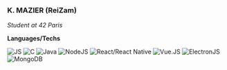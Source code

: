### K. MAZIER (ReiZam)

*Student at 42 Paris*

**Languages/Techs**

![JS](https://img.shields.io/badge/-JavaScript-orange)
![C](https://img.shields.io/badge/-C-lightgrey)
![Java](https://img.shields.io/badge/-Java-yellow)
![NodeJS](https://img.shields.io/badge/-NodeJS-green)
![React/React Native](https://img.shields.io/badge/-React-blue)
![Vue.JS](https://img.shields.io/badge/-React-yellowgreen)
![ElectronJS](ttps://img.shields.io/badge/-Electron-informational)
![MongoDB](https://img.shields.io/badge/-Electron-brightgreen)
